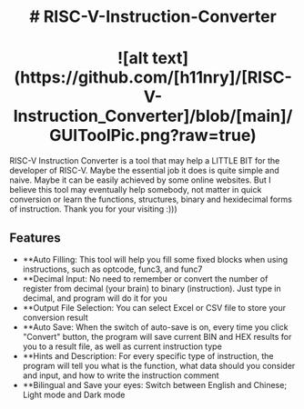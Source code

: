 <h1 align = "center">
  # RISC-V-Instruction-Converter
</h1>
<h1 align = "center">
![alt text](https://github.com/[h11nry]/[RISC-V-Instruction_Converter]/blob/[main]/GUIToolPic.png?raw=true)
</h1>

RISC-V Instruction Converter is a tool that may help a LITTLE BIT for the developer of RISC-V. Maybe the essential job it does is quite simple and naive. Maybe it can be easily achieved by some online websites. But I believe this tool may eventually help somebody, not matter in quick conversion or learn the functions, structures, binary and hexidecimal forms of instruction. Thank you for your visiting :)))

## Features

- **Auto Filling: This tool will help you fill some fixed blocks when using instructions, such as optcode, func3, and func7
- **Decimal Input: No need to remember or convert the number of register from decimal (your brain) to binary (instruction). Just type in decimal, and program will do it for you
- **Output File Selection: You can select Excel or CSV file to store your conversion result
- **Auto Save: When the switch of auto-save is on, every time you click "Convert" button, the program will save current BIN and HEX results for you to a result file, as well as current instruction type
- **Hints and Description: For every specific type of instruction, the program will tell you what is the function, what data should you consider and input, and how to write the instruction comment
- **Bilingual and Save your eyes: Switch between English and Chinese; Light mode and Dark mode
